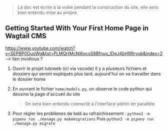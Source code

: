 > La doc est écrite à la volée pendant la construction du site, elle sera bien entendu mise au propre.

## Getting Started With Your First Home Page in Wagtail CMS
https://www.youtube.com/watch?v=SEPBP0DuoWg&list=PLMQHMcNi6ocsS8Bfnuy_IDgJ4bHRRrvub&index=2 --> lien invidious ?

1. Ouvrir le projet tutoweb (ici via vscode)
   Il y a plusieurs fichiers et dossiers qui seront expliqués plus tard, aujourd'hui on va travailler dans le dossier home
2. En ouvrant le fichier `home/models.py`, on observe le code python qui dessine la page d'accueil du site
   > On sera bien entendu connecté à l'interface admin en parallèle

3. Pour régler les problèmes de bdd au rafraichissement : `python3 -m pipenv run ./manage.py makemigrations`
Puis `python3 -m pipenv run ./manage.py migrate`